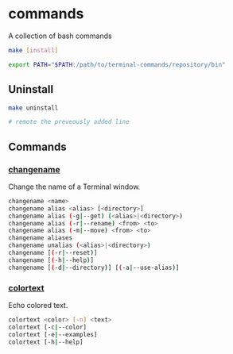 # commands

A collection of bash commands

```bash
make [install]
```
```bash
export PATH="$PATH:/path/to/terminal-commands/repository/bin"
```

## Uninstall

```bash
make uninstall
```
```bash
# remote the preveously added line
```

## Commands
### [changename][]

Change the name of a Terminal window.

```bash
changename <name>
changename alias <alias> [<directory>]
changename alias (-g|--get) (<alias>|<directory>)
changename alias (-r|--rename) <from> <to>
changename alias (-m|--move) <from> <to>
changename aliases
changename unalias (<alias>|<directory>)
changename [(-r|--reset)]
changename [(-h|--help)]
changename [(-d|--directory)] [(-a|--use-alias)]
```

### [colortext][]

Echo colored text.

```bash
colortext <color> [-n] <text>
colortext [-c|--color]
colortext [-e|--examples]
colortext [-h|--help]
```

[changename]: http://htmlpreview.github.io/?https://raw.githubusercontent.com/Brickstertwo/commands/master/man/man1/changename.1.html
[colortext]: http://htmlpreview.github.io/?https://raw.githubusercontent.com/Brickstertwo/commands/master/man/man1/colortext.1.html
